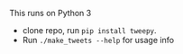 This runs on Python 3
- clone repo, run `pip install tweepy`.
- Run `./make_tweets --help` for usage info

